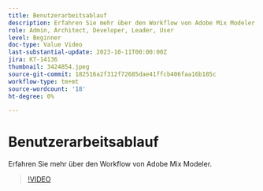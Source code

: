 ```yaml
---
title: Benutzerarbeitsablauf
description: Erfahren Sie mehr über den Workflow von Adobe Mix Modeler.
role: Admin, Architect, Developer, Leader, User
level: Beginner
doc-type: Value Video
last-substantial-update: 2023-10-11T00:00:00Z
jira: KT-14136
thumbnail: 3424854.jpeg
source-git-commit: 182516a2f312f72685dae41ffcb406faa16b185c
workflow-type: tm+mt
source-wordcount: '18'
ht-degree: 0%

---
```



# Benutzerarbeitsablauf

Erfahren Sie mehr über den Workflow von Adobe Mix Modeler.

>[!VIDEO](https://video.tv.adobe.com/v/3424854?learn=on)